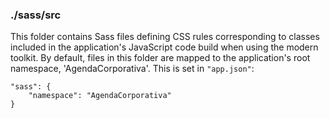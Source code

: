 ### ./sass/src

This folder contains Sass files defining CSS rules corresponding to classes
included in the application's JavaScript code build when using the modern toolkit.
By default, files in this folder are mapped to the application's root namespace, 'AgendaCorporativa'.
This is set in `"app.json"`:

    "sass": {
        "namespace": "AgendaCorporativa"
    }